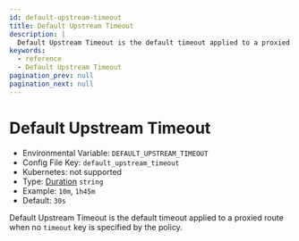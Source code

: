 ```yaml
---
id: default-upstream-timeout
title: Default Upstream Timeout
description: |
  Default Upstream Timeout is the default timeout applied to a proxied route when no timeout key is specified by the policy.
keywords:
  - reference
  - Default Upstream Timeout
pagination_prev: null
pagination_next: null
---
```


# Default Upstream Timeout

- Environmental Variable: `DEFAULT_UPSTREAM_TIMEOUT`
- Config File Key: `default_upstream_timeout`
- Kubernetes: not supported
- Type: [Duration](https://golang.org/pkg/time/#Duration) `string`
- Example: `10m`, `1h45m`
- Default: `30s`

Default Upstream Timeout is the default timeout applied to a proxied route when no `timeout` key is specified by the policy.

